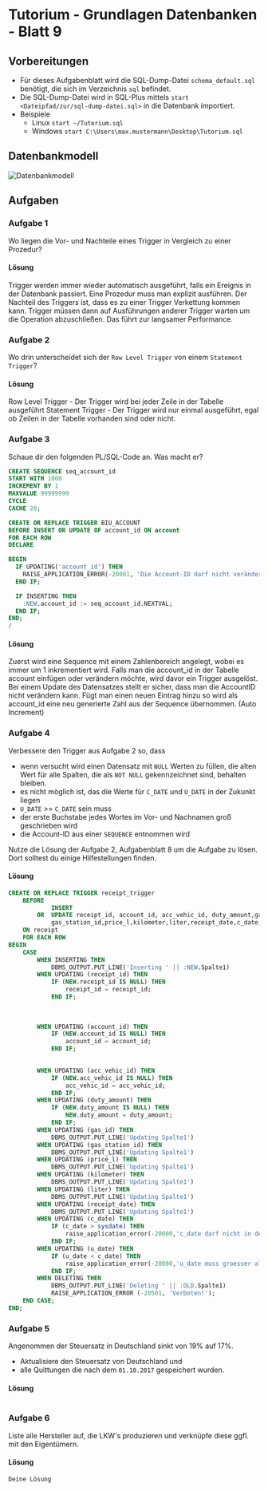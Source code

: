 # Tutorium - Grundlagen Datenbanken - Blatt 9

## Vorbereitungen
* Für dieses Aufgabenblatt wird die SQL-Dump-Datei `schema_default.sql` benötigt, die sich im Verzeichnis `sql` befindet.
* Die SQL-Dump-Datei wird in SQL-Plus mittels `start <Dateipfad/zur/sql-dump-datei.sql>` in die Datenbank importiert.
* Beispiele
  * Linux `start ~/Tutorium.sql`
  * Windows `start C:\Users\max.mustermann\Desktop\Tutorium.sql`

## Datenbankmodell
![Datenbankmodell](./img/schema_default.png)

## Aufgaben

### Aufgabe 1
Wo liegen die Vor- und Nachteile eines Trigger in Vergleich zu einer Prozedur?

#### Lösung
Trigger werden immer wieder automatisch ausgeführt, falls ein Ereignis in der Datenbank passiert.
Eine Prozedur muss man explizit ausführen.
Der Nachteil des Triggers ist, dass es zu einer Trigger Verkettung kommen kann. Trigger müssen dann
auf Ausführungen anderer Trigger warten um die Operation abzuschließen. Das führt zur langsamer Performance.

### Aufgabe 2
Wo drin unterscheidet sich der `Row Level Trigger` von einem `Statement Trigger`?

#### Lösung
Row Level Trigger - Der Trigger wird bei jeder Zeile in der Tabelle ausgeführt
Statement Trigger - Der Trigger wird nur einmal ausgeführt, egal ob Zeilen in der Tabelle vorhanden sind oder nicht.

### Aufgabe 3
Schaue dir den folgenden PL/SQL-Code an. Was macht er?

```sql
CREATE SEQUENCE seq_account_id
START WITH 1000
INCREMENT BY 1
MAXVALUE 99999999
CYCLE
CACHE 20;

CREATE OR REPLACE TRIGGER BIU_ACCOUNT
BEFORE INSERT OR UPDATE OF account_id ON account
FOR EACH ROW
DECLARE

BEGIN
  IF UPDATING('account_id') THEN
    RAISE_APPLICATION_ERROR(-20001, 'Die Account-ID darf nicht verändert oder frei gewählt werden!');
  END IF;

  IF INSERTING THEN
    :NEW.account_id := seq_account_id.NEXTVAL;
  END IF;
END;
/
```

#### Lösung
Zuerst wird eine Sequence mit einem Zahlenbereich angelegt, wobei es immer um 1 inkrementiert wird.
Falls man die account_id in der Tabelle account einfügen oder verändern möchte, wird davor ein Trigger ausgelöst.
Bei einem Update des Datensatzes stellt er sicher, dass man die AccountID nicht verändern kann.
Fügt man einen neuen Eintrag hinzu so wird als account_id eine neu generierte Zahl aus der Sequence übernommen. (Auto Increment)

### Aufgabe 4
Verbessere den Trigger aus Aufgabe 2 so, dass
+ wenn versucht wird einen Datensatz mit `NULL` Werten zu füllen, die alten Wert für alle Spalten, die als `NOT NULL` gekennzeichnet sind, behalten bleiben.
+ es nicht möglich ist, das die Werte für `C_DATE` und `U_DATE` in der Zukunkt liegen
+ `U_DATE` >= `C_DATE` sein muss
+ der erste Buchstabe jedes Wortes im Vor- und Nachnamen groß geschrieben wird
+ die Account-ID aus einer `SEQUENCE` entnommen wird

Nutze die Lösung der Aufgabe 2, Aufgabenblatt 8 um die Aufgabe zu lösen. Dort solltest du einige Hilfestellungen finden.

#### Lösung
```sql
CREATE OR REPLACE TRIGGER receipt_trigger
	BEFORE 
			INSERT
		OR	UPDATE receipt_id, account_id, acc_vehic_id, duty_amount,gas_id,
			gas_station_id,price_l,kilometer,liter,receipt_date,c_date,u_date
	ON receipt
	FOR EACH ROW
BEGIN
	CASE
		WHEN INSERTING THEN
			DBMS_OUTPUT.PUT_LINE('Inserting ' || :NEW.Spalte1)
		WHEN UPDATING (receipt_id) THEN
			IF (NEW.receipt_id IS NULL) THEN
				receipt_id = receipt_id;
			END IF;
			
			
			
		WHEN UPDATING (account_id) THEN
			IF (NEW.account_id IS NULL) THEN
				account_id = account_id;
			END IF;

									
		WHEN UPDATING (acc_vehic_id) THEN
			IF (NEW.acc_vehic_id IS NULL) THEN
				acc_vehic_id = acc_vehic_id;
			END IF;
		WHEN UPDATING (duty_amount) THEN
			IF (NEW.duty_amount IS NULL) THEN
				NEW.duty_amount = duty_amount;
			END IF;
		WHEN UPDATING (gas_id) THEN
			DBMS_OUTPUT.PUT_LINE('Updating Spalte1')
		WHEN UPDATING (gas_station_id) THEN
			DBMS_OUTPUT.PUT_LINE('Updating Spalte1')
		WHEN UPDATING (price_l) THEN
			DBMS_OUTPUT.PUT_LINE('Updating Spalte1')
		WHEN UPDATING (kilometer) THEN
			DBMS_OUTPUT.PUT_LINE('Updating Spalte1')
		WHEN UPDATING (liter) THEN
			DBMS_OUTPUT.PUT_LINE('Updating Spalte1')
		WHEN UPDATING (receipt_date) THEN
			DBMS_OUTPUT.PUT_LINE('Updating Spalte1')
		WHEN UPDATING (c_date) THEN
			IF (c_date > sysdate) THEN
				raise_application_error(-20000,'c_date darf nicht in der Zukunft liegen');
			END IF;
		WHEN UPDATING (u_date) THEN
			IF (u_date < c_date) THEN
				raise_application_error(-20000,'u_date muss groesser als c_date sein');
			END IF;
		WHEN DELETING THEN
			DBMS_OUTPUT.PUT_LINE('Deleting ' || :OLD.Spalte1)
			RAISE_APPLICATION_ERROR (-20501, 'Verboten!');
	END CASE;
END;
```

### Aufgabe 5
Angenommen der Steuersatz in Deutschland sinkt von 19% auf 17%.
+ Aktualisiere den Steuersatz von Deutschland und
+ alle Quittungen die nach dem `01.10.2017` gespeichert wurden.

#### Lösung
```sql

```

### Aufgabe 6
Liste alle Hersteller auf, die LKW's produzieren und verknüpfe diese ggfl. mit den Eigentümern.

#### Lösung
```sql
Deine Lösung
```


























